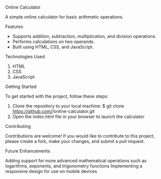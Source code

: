 Online Calculator

A simple online calculator for basic arithmetic operations.

Features

- Supports addition, subtraction, multiplication, and division operations.
- Performs calculations on two operands.
- Built using HTML, CSS, and JavaScript.

Technologies Used

1. HTML
2. CSS
3. JavaScript

Getting Started

To get started with the project, follow these steps:
1. Clone the repository to your local machine: $ git clone https://github.com/<your-username>/online-calculator.git
2. Open the index.html file in your browser to launch the calculator

Contributing

Contributions are welcome! If you would like to contribute to this project, please create a fork, make your changes, and submit a pull request.

Future Enhancements

Adding support for more advanced mathematical operations such as logarithms, exponents, and trigonometry functions
Implementing a responsive design for use on mobile devices
